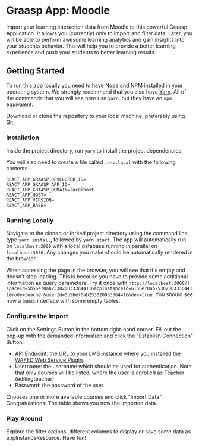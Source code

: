 # Graasp App: Moodle

Import your learning interaction data from Moodle to this powerful Graasp Application. It allows you (currently) only to import and filter data. Later, you will be able to perform awesome learning analytics and gain insights into your students behavior. This will help you to provide a better learning experience and push your students to better learning results.

## Getting Started

To run this app locally you need to have [Node](https://nodejs.org) and
[NPM](https://www.npmjs.com) installed in your operating system. We strongly recommend that you
also have [Yarn](https://yarnpkg.com/). All of the commands that you will see here use `yarn`,
but they have an `npm` equivalent.

Download or clone the repository to your local machine, preferably using [Git](https://git-scm.com).

### Installation

Inside the project directory, run `yarn` to install the project dependencies.

You will also need to create a file called `.env.local` with the following contents.

```dotenv
REACT_APP_GRAASP_DEVELOPER_ID=
REACT_APP_GRAASP_APP_ID=
REACT_APP_GRAASP_DOMAIN=localhost
REACT_APP_HOST=
REACT_APP_VERSION=
REACT_APP_BASE=
```

### Running Locally

Navigate to the cloned or forked project directory using the command line, type `yarn install`, followed by `yarn start`.
The app will automatically run on `localhost:3000` with a local database running in parallel
on `localhost:3636`. Any changes you make should be automatically rendered in the browser.

When accessing the page in the browser, you will see that it's empty and doesn't stop loading.
This is because you have to provide some additional information as query parameters.
Try it once with `http://localhost:3000/?spaceId=5b56e70ab253020033364411&appInstanceId=6156e70ab253020033364411&mode=teacher&userId=5b56e70ab253020033364416&dev=true`. You should see now a basic interface with some empty tables.

### Configure the Import

Click on the Settings Button in the bottom right-hand corner.
Fill out the pop-up with the demanded information and click the "Establish Connection" Button.

- API Endpoint: the URL to your LMS instance where you installed the [WAFED Web Service Plugin](https://gitlab.forge.hefr.ch/uchendu.nwachukw/wafed_moodle_webservice_plugin).
- Username: the username which should be used for authentication. Note that only courses will be listed, where the user is enrolled as Teacher (editingteacher)
- Password: the password of the user.

Chooses one or more available courses and click "Import Data".
Congratulations! The table shows you now the imported data.

### Play Around

Explore the filter options, different columns to display or save some data as appInstanceResource. Have fun!
